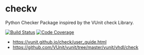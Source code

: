 # checkv
Python Checker Package inspired by the VUnit check Library.

[![Build Status](https://travis-ci.com/cmarqu/checkv.svg?branch=master)](https://travis-ci.com/cmarqu/checkv)
[![Code Coverage](http://codecov.io/github/cmarqu/checkv/coverage.svg?branch=master)](http://codecov.io/github/cmarqu/checkv?branch=master)

* https://vunit.github.io/check/user_guide.html
* https://github.com/VUnit/vunit/tree/master/vunit/vhdl/check
